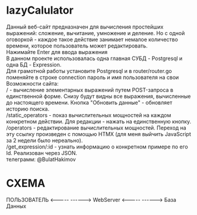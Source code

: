 # lazyCalulator
Данный веб-сайт предназначен для вычисления простейших выражений: сложение, вычитание, умножение и деление. Но с одной оговоркой - каждое такое действие занимает немалое количество времени, которое пользователь может редактировать. <br>
Нажимайте Enter для ввода выражения <br>
В данном проекте использовалась одна главная СУБД - Postgresql и одна БД - Expression.<br>
Для грамотной работы установите Postgresql и в router/router.go поменяйте в строке connection пароль и имя пользователя на свои <br>
Возможности сайта:<br>
/ - вычисление элементарных выражений путем POST-запроса в единственной форме. Снизу будут видны все выражения, вычисленные до настоящего времени. Кнопка "Обновить данные" - обновляет историю поиска.<br>
/static_operators - показ вычислительных мощностей на каждом конкретном действии. Для редакции - нажать на единственную кнопку.<br>
/operators - редактирование вычислительных мощностей. Переход на эту ссылку произведен с помощью HTMX (для меня выйчить JavaScript за 2 недели было нереально).<br>
/get_expression/:id - узнать информацию о конкретном примере по его Id. Реализован через JSON.<br>
телеграмм: @BulatHakimov

СХЕМА
===

ПОЛЬЗОВАТЕЛЬ <----- ------> WebServer <----- ------> База Данных
